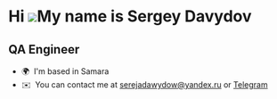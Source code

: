 Hi ![](https://user-images.githubusercontent.com/18350557/176309783-0785949b-9127-417c-8b55-ab5a4333674e.gif)My name is Sergey Davydov
======================================================================================================================================

QA Engineer
-----------

*   🌍  I'm based in Samara
*   ✉️  You can contact me at [serejadawydow@yandex.ru](mailto:serejadawydow@yandex.ru) or [Telegram](https://t.me/theonesergdav)
